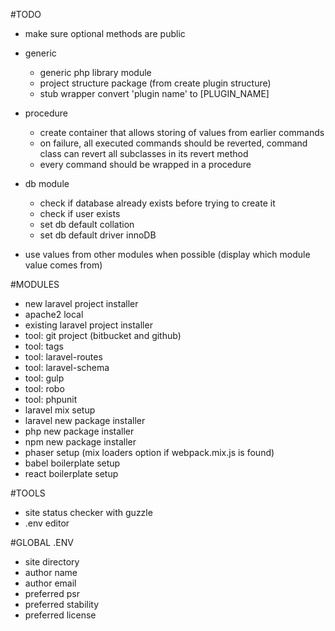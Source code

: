 #TODO

* make sure optional methods are public

* generic
    * generic php library module
    * project structure package (from create plugin structure)
    * stub wrapper convert 'plugin name' to [PLUGIN_NAME]

* procedure
    * create container that allows storing of values from earlier commands
    * on failure, all executed commands should be reverted, command class can
    revert all subclasses in its revert method
    * every command should be wrapped in a procedure


* db module
    * check if database already exists before trying to create it
    * check if user exists
    * set db default collation
    * set db default driver innoDB



* use values from other modules when possible (display which module value comes
  from)


#MODULES

* new laravel project installer
* apache2 local
* existing laravel project installer
* tool: git project (bitbucket and github)
* tool: tags
* tool: laravel-routes
* tool: laravel-schema
* tool: gulp
* tool: robo
* tool: phpunit
* laravel mix setup
* laravel new package installer
* php new package installer
* npm new package installer
* phaser setup (mix loaders option if webpack.mix.js is found)
* babel boilerplate setup
* react boilerplate setup


#TOOLS
* site status checker with guzzle
* .env editor

#GLOBAL .ENV
* site directory
* author name
* author email
* preferred psr
* preferred stability
* preferred license
